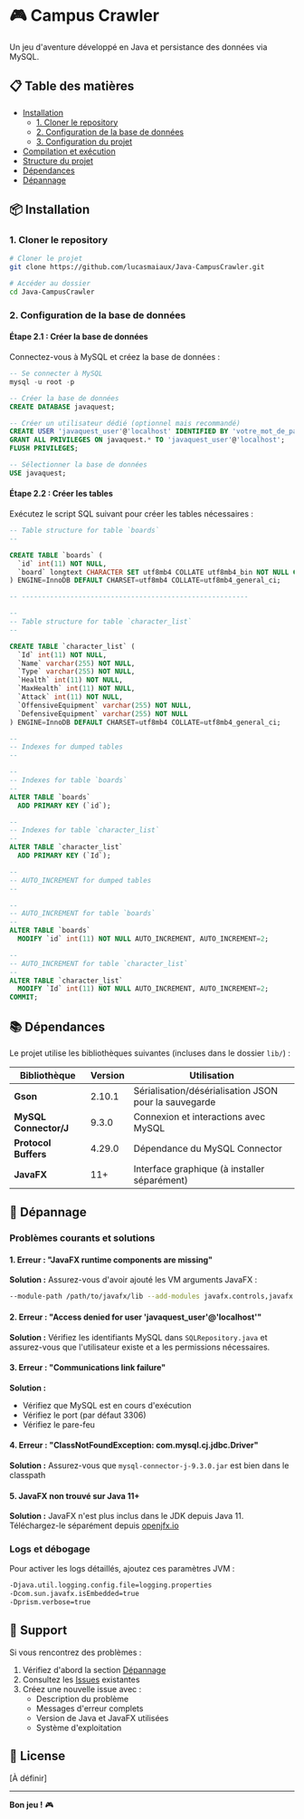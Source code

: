 # 🎮 Campus Crawler

Un jeu d'aventure développé en Java et persistance des données via MySQL.

## 📋 Table des matières

- [Installation](#-installation)
  - [1. Cloner le repository](#1-cloner-le-repository)
  - [2. Configuration de la base de données](#2-configuration-de-la-base-de-données)
  - [3. Configuration du projet](#3-configuration-du-projet)
- [Compilation et exécution](#-compilation-et-exécution)
- [Structure du projet](#-structure-du-projet)
- [Dépendances](#-dépendances)
- [Dépannage](#-dépannage)

## 📦 Installation

### 1. Cloner le repository

```bash
# Cloner le projet
git clone https://github.com/lucasmaiaux/Java-CampusCrawler.git

# Accéder au dossier
cd Java-CampusCrawler
```

### 2. Configuration de la base de données

#### Étape 2.1 : Créer la base de données

Connectez-vous à MySQL et créez la base de données :

```sql
-- Se connecter à MySQL
mysql -u root -p

-- Créer la base de données
CREATE DATABASE javaquest;

-- Créer un utilisateur dédié (optionnel mais recommandé)
CREATE USER 'javaquest_user'@'localhost' IDENTIFIED BY 'votre_mot_de_passe';
GRANT ALL PRIVILEGES ON javaquest.* TO 'javaquest_user'@'localhost';
FLUSH PRIVILEGES;

-- Sélectionner la base de données
USE javaquest;
```

#### Étape 2.2 : Créer les tables

Exécutez le script SQL suivant pour créer les tables nécessaires :

```sql
-- Table structure for table `boards`
--

CREATE TABLE `boards` (
  `id` int(11) NOT NULL,
  `board` longtext CHARACTER SET utf8mb4 COLLATE utf8mb4_bin NOT NULL CHECK (json_valid(`board`))
) ENGINE=InnoDB DEFAULT CHARSET=utf8mb4 COLLATE=utf8mb4_general_ci;

-- --------------------------------------------------------

--
-- Table structure for table `character_list`
--

CREATE TABLE `character_list` (
  `Id` int(11) NOT NULL,
  `Name` varchar(255) NOT NULL,
  `Type` varchar(255) NOT NULL,
  `Health` int(11) NOT NULL,
  `MaxHealth` int(11) NOT NULL,
  `Attack` int(11) NOT NULL,
  `OffensiveEquipment` varchar(255) NOT NULL,
  `DefensiveEquipment` varchar(255) NOT NULL
) ENGINE=InnoDB DEFAULT CHARSET=utf8mb4 COLLATE=utf8mb4_general_ci;

--
-- Indexes for dumped tables
--

--
-- Indexes for table `boards`
--
ALTER TABLE `boards`
  ADD PRIMARY KEY (`id`);

--
-- Indexes for table `character_list`
--
ALTER TABLE `character_list`
  ADD PRIMARY KEY (`Id`);

--
-- AUTO_INCREMENT for dumped tables
--

--
-- AUTO_INCREMENT for table `boards`
--
ALTER TABLE `boards`
  MODIFY `id` int(11) NOT NULL AUTO_INCREMENT, AUTO_INCREMENT=2;

--
-- AUTO_INCREMENT for table `character_list`
--
ALTER TABLE `character_list`
  MODIFY `Id` int(11) NOT NULL AUTO_INCREMENT, AUTO_INCREMENT=2;
COMMIT;
```

## 📚 Dépendances

Le projet utilise les bibliothèques suivantes (incluses dans le dossier `lib/`) :

| Bibliothèque | Version | Utilisation |
|--------------|---------|-------------|
| **Gson** | 2.10.1 | Sérialisation/désérialisation JSON pour la sauvegarde |
| **MySQL Connector/J** | 9.3.0 | Connexion et interactions avec MySQL |
| **Protocol Buffers** | 4.29.0 | Dépendance du MySQL Connector |
| **JavaFX** | 11+ | Interface graphique (à installer séparément) |

## 🔧 Dépannage

### Problèmes courants et solutions

#### 1. Erreur : "JavaFX runtime components are missing"
**Solution :** Assurez-vous d'avoir ajouté les VM arguments JavaFX :
```bash
--module-path /path/to/javafx/lib --add-modules javafx.controls,javafx.fxml
```

#### 2. Erreur : "Access denied for user 'javaquest_user'@'localhost'"
**Solution :** Vérifiez les identifiants MySQL dans `SQLRepository.java` et assurez-vous que l'utilisateur existe et a les permissions nécessaires.

#### 3. Erreur : "Communications link failure"
**Solution :** 
- Vérifiez que MySQL est en cours d'exécution
- Vérifiez le port (par défaut 3306)
- Vérifiez le pare-feu

#### 4. Erreur : "ClassNotFoundException: com.mysql.cj.jdbc.Driver"
**Solution :** Assurez-vous que `mysql-connector-j-9.3.0.jar` est bien dans le classpath

#### 5. JavaFX non trouvé sur Java 11+
**Solution :** JavaFX n'est plus inclus dans le JDK depuis Java 11. Téléchargez-le séparément depuis [openjfx.io](https://openjfx.io/)

### Logs et débogage

Pour activer les logs détaillés, ajoutez ces paramètres JVM :
```bash
-Djava.util.logging.config.file=logging.properties
-Dcom.sun.javafx.isEmbedded=true
-Dprism.verbose=true
```

## 📧 Support

Si vous rencontrez des problèmes :
1. Vérifiez d'abord la section [Dépannage](#-dépannage)
2. Consultez les [Issues](https://github.com/Pierrick74/JAVAQUEST/issues) existantes
3. Créez une nouvelle issue avec :
   - Description du problème
   - Messages d'erreur complets
   - Version de Java et JavaFX utilisées
   - Système d'exploitation

## 📝 License

[À définir]

---

**Bon jeu !** 🎮
